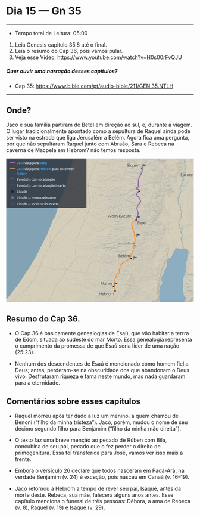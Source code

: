 # Dia 15 — Gn 35

--- 

- Tempo total de Leitura: 05:00

1. Leia Genesis capitulo 35.8 até o final.
2. Leia o resumo do Cap 36, pois vamos pular.
3. Veja esse Vídeo: https://www.youtube.com/watch?v=H0s00rFvQJU

##### Quer ouvir uma narração desses capítulos?

- Cap 35: https://www.bible.com/pt/audio-bible/211/GEN.35.NTLH

---

## Onde?

Jacó e sua família partiram de Betel em direção ao sul, e, durante a viagem. O lugar tradicionalmente apontado como a sepultura de Raquel ainda pode ser visto na estrada que liga Jerusalém a Belém. Agora fica uma pergunta, por que não sepultaram Raquel junto com Abraão, Sara e Rebeca na caverna de Macpela em Hebrom? não temos resposta.

![img_1.png](../images/img_24.png)

## Resumo do Cap 36.

- O Cap 36 é basicamente genealogias de Esaú, que vão habitar a terrra de Edom, situada ao sudeste do mar Morto. Essa genealogia representa o cumprimento da promessa de que Esaú seria líder de uma nação (25:23).

- Nenhum dos descendentes de Esaú é mencionado como homem fiel a Deus; antes, perderam-se na obscuridade dos que abandonam o Deus vivo. Desfrutaram riqueza e fama neste mundo, mas nada  guardaram  para a eternidade.

## Comentários sobre esses capítulos

- Raquel morreu após ter dado à luz um menino. a quem chamou de Benoni (“filho da minha tristeza”). Jacó, porém, mudou o nome de seu décimo segundo filho para Benjamim (“filho da minha mão direita”).

- O texto faz uma breve menção ao pecado de Rúben com Bila, concubina de seu pai, pecado que o fez perder o direito de primogenitura. Essa foi transferida para José, vamos ver isso mais a frente.

- Embora o versículo 26 declare que todos nasceram em Padã-Arã, na verdade Benjamim (v. 24) é exceção, pois nasceu em Canaã (v. 16–19).

- Jacó retornou a Hebrom a tempo de rever seu pai, Isaque, antes da morte deste. Rebeca, sua mãe, falecera alguns anos antes. Esse capítulo menciona o funeral de três pessoas: Débora, a ama de Rebeca (v. 8), Raquel (v. 19) e Isaque (v. 29).




